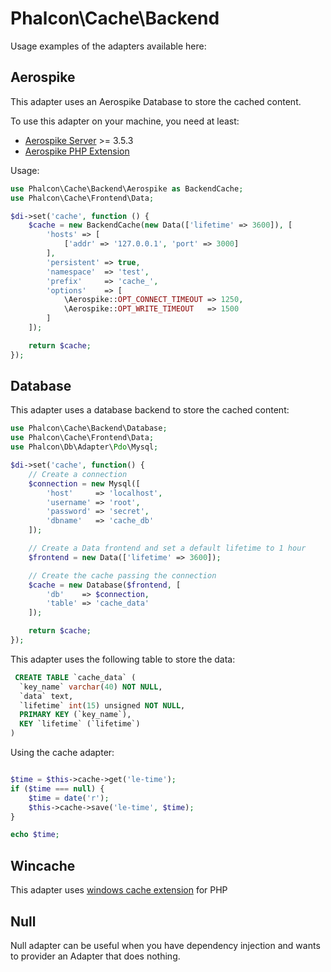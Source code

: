 # Phalcon\Cache\Backend

Usage examples of the adapters available here:

## Aerospike

This adapter uses an Aerospike Database to store the cached content.

To use this adapter on your machine, you need at least:

- [Aerospike Server][1] >= 3.5.3
- [Aerospike PHP Extension][2]

Usage:

```php
use Phalcon\Cache\Backend\Aerospike as BackendCache;
use Phalcon\Cache\Frontend\Data;

$di->set('cache', function () {
    $cache = new BackendCache(new Data(['lifetime' => 3600]), [
        'hosts' => [
            ['addr' => '127.0.0.1', 'port' => 3000]
        ],
        'persistent' => true,
        'namespace'  => 'test',
        'prefix'     => 'cache_',
        'options'    => [
            \Aerospike::OPT_CONNECT_TIMEOUT => 1250,
            \Aerospike::OPT_WRITE_TIMEOUT   => 1500
        ]
    ]);

    return $cache;
});
```

## Database

This adapter uses a database backend to store the cached content:

```php
use Phalcon\Cache\Backend\Database;
use Phalcon\Cache\Frontend\Data;
use Phalcon\Db\Adapter\Pdo\Mysql;

$di->set('cache', function() {
	// Create a connection
	$connection = new Mysql([
	    'host'     => 'localhost',
	    'username' => 'root',
	    'password' => 'secret',
	    'dbname'   => 'cache_db'
	]);

	// Create a Data frontend and set a default lifetime to 1 hour
	$frontend = new Data(['lifetime' => 3600]);

	// Create the cache passing the connection
	$cache = new Database($frontend, [
	    'db'    => $connection,
	    'table' => 'cache_data'
	]);

	return $cache;
});
```

This adapter uses the following table to store the data:

```sql
 CREATE TABLE `cache_data` (
  `key_name` varchar(40) NOT NULL,
  `data` text,
  `lifetime` int(15) unsigned NOT NULL,
  PRIMARY KEY (`key_name`),
  KEY `lifetime` (`lifetime`)
)
```

Using the cache adapter:

```php

$time = $this->cache->get('le-time');
if ($time === null) {
    $time = date('r');
    $this->cache->save('le-time', $time);
}

echo $time;

```

## Wincache

This adapter uses [windows cache extension](http://pecl.php.net/package/wincache) for PHP


## Null

Null adapter can be useful when you have dependency injection and wants to provider an Adapter that does nothing.  

[1]: http://www.aerospike.com/
[2]: http://www.aerospike.com/docs/client/php/install/
